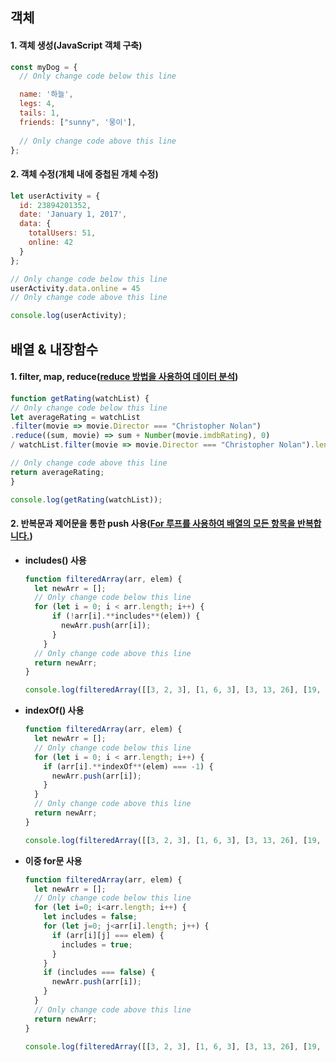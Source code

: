 ## 객체

#### 1. 객체 생성(JavaScript 객체 구축)
  ```jsx
  const myDog = {
    // Only change code below this line
  
    name: '하늘',
    legs: 4,
    tails: 1,
    friends: ["sunny", '뭉이'],
    
    // Only change code above this line
  };
  ```
    
#### 2. 객체 수정(개체 내에 중첩된 개체 수정)
  ```jsx
  let userActivity = {
    id: 23894201352,
    date: 'January 1, 2017',
    data: {
      totalUsers: 51,
      online: 42
    }
  };
  
  // Only change code below this line
  userActivity.data.online = 45
  // Only change code above this line
  
  console.log(userActivity);
  ```

## 배열 & 내장함수

#### 1. filter, map, reduce([reduce 방법을 사용하여 데이터 분석](https://www.freecodecamp.org/learn/javascript-algorithms-and-data-structures/functional-programming/use-the-reduce-method-to-analyze-data))

  ```jsx
  function getRating(watchList) {
  // Only change code below this line
  let averageRating = watchList
  .filter(movie => movie.Director === "Christopher Nolan")
  .reduce((sum, movie) => sum + Number(movie.imdbRating), 0)
  / watchList.filter(movie => movie.Director === "Christopher Nolan").length;

  // Only change code above this line
  return averageRating;
  }

  console.log(getRating(watchList));
  ```

#### 2. 반복문과 제어문을 통한 push 사용([For 루프를 사용하여 배열의 모든 항목을 반복합니다.](https://www.freecodecamp.org/learn/javascript-algorithms-and-data-structures/basic-data-structures/iterate-through-all-an-arrays-items-using-for-loops))

- **includes() 사용**
  
  ```jsx
  function filteredArray(arr, elem) {
    let newArr = [];
    // Only change code below this line
    for (let i = 0; i < arr.length; i++) {
        if (!arr[i].**includes**(elem)) {
          newArr.push(arr[i]);
        }
      }
    // Only change code above this line
    return newArr;
  }
  
  console.log(filteredArray([[3, 2, 3], [1, 6, 3], [3, 13, 26], [19, 3, 9]], 3));

- **indexOf() 사용**
  
  ```jsx
  function filteredArray(arr, elem) {
    let newArr = [];
    // Only change code below this line
    for (let i = 0; i < arr.length; i++) {
      if (arr[i].**indexOf**(elem) === -1) {
        newArr.push(arr[i]);
      }
    }
    // Only change code above this line
    return newArr;
  }
  
  console.log(filteredArray([[3, 2, 3], [1, 6, 3], [3, 13, 26], [19, 3, 9]], 3));
  ```

- **이중 for문 사용**
  
  ```jsx
  function filteredArray(arr, elem) {
    let newArr = [];
    // Only change code below this line
    for (let i=0; i<arr.length; i++) {
      let includes = false;
      for (let j=0; j<arr[i].length; j++) {
        if (arr[i][j] === elem) {
          includes = true;
        }
      }
      if (includes === false) {
        newArr.push(arr[i]);
      }
    }
    // Only change code above this line
    return newArr;
  }
  
  console.log(filteredArray([[3, 2, 3], [1, 6, 3], [3, 13, 26], [19, 3, 9]], 3));
  ```